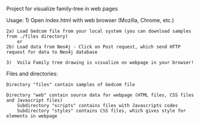 Project for visualize family-tree in web pages

Usage:
    1) Open index.html with web browser (Mozilla, Chrome, etc.)

    2a) Load Gedcom file from your local system (you can download samples from ./files directory)
        or
    2b) Load data from Neo4j - Click on Post request, which send HTTP request for data to Neo4j database

    3)  Voila Family tree drawing is visualize on webpage in your browser!

Files and directories:

    Directory "files" contain samples of Gedcom file

    Directory "web" contain source data for webpage (HTML files, CSS files and Javascript files)
        Subdirectory "scripts" contains files with Javascripts codes
        Subdirectory "styles" contains CSS files, which gives style for elements in webpage 